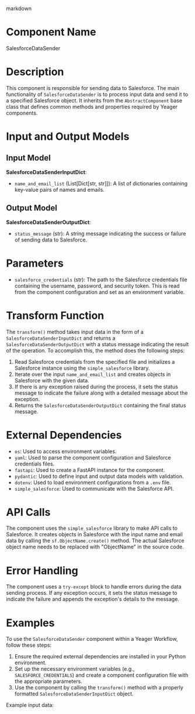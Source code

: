 markdown
# Component Name

SalesforceDataSender

# Description

This component is responsible for sending data to Salesforce. The main functionality of `SalesforceDataSender` is to process input data and send it to a specified Salesforce object. It inherits from the `AbstractComponent` base class that defines common methods and properties required by Yeager components.

# Input and Output Models

## Input Model

**SalesforceDataSenderInputDict**:

- `name_and_email_list` (List[Dict[str, str]]): A list of dictionaries containing key-value pairs of names and emails.

## Output Model

**SalesforceDataSenderOutputDict**:

- `status_message` (str): A string message indicating the success or failure of sending data to Salesforce.

# Parameters

- `salesforce_credentials` (str): The path to the Salesforce credentials file containing the username, password, and security token. This is read from the component configuration and set as an environment variable.

# Transform Function

The `transform()` method takes input data in the form of a `SalesforceDataSenderInputDict` and returns a `SalesforceDataSenderOutputDict` with a status message indicating the result of the operation. To accomplish this, the method does the following steps:

1. Read Salesforce credentials from the specified file and initializes a Salesforce instance using the `simple_salesforce` library.
2. Iterate over the input `name_and_email_list` and creates objects in Salesforce with the given data.
3. If there is any exception raised during the process, it sets the status message to indicate the failure along with a detailed message about the exception.
4. Returns the `SalesforceDataSenderOutputDict` containing the final status message.

# External Dependencies

- `os`: Used to access environment variables.
- `yaml`: Used to parse the component configuration and Salesforce credentials files.
- `fastapi`: Used to create a FastAPI instance for the component.
- `pydantic`: Used to define input and output data models with validation.
- `dotenv`: Used to load environment configurations from a `.env` file.
- `simple_salesforce`: Used to communicate with the Salesforce API.

# API Calls

The component uses the `simple_salesforce` library to make API calls to Salesforce. It creates objects in Salesforce with the input name and email data by calling the `sf.ObjectName.create()` method. The actual Salesforce object name needs to be replaced with "ObjectName" in the source code.

# Error Handling

The component uses a `try-except` block to handle errors during the data sending process. If any exception occurs, it sets the status message to indicate the failure and appends the exception's details to the message.

# Examples

To use the `SalesforceDataSender` component within a Yeager Workflow, follow these steps:

1. Ensure the required external dependencies are installed in your Python environment.
2. Set up the necessary environment variables (e.g., `SALESFORCE_CREDENTIALS`) and create a component configuration file with the appropriate parameters.
3. Use the component by calling the `transform()` method with a properly formatted `SalesforceDataSenderInputDict` object.

Example input data:

